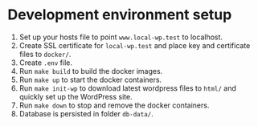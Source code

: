# Development environment setup

1. Set up your hosts file to point `www.local-wp.test` to localhost.
2. Create SSL certificate for `local-wp.test` and place key and certificate files to `docker/`.
3. Create `.env` file.
4. Run `make build` to build the docker images.
5. Run `make up` to start the docker containers.
6. Run `make init-wp` to download latest wordpress files to `html/` and quickly set up the WordPress site.
7. Run `make down` to stop and remove the docker containers.
8. Database is persisted in folder `db-data/`.
